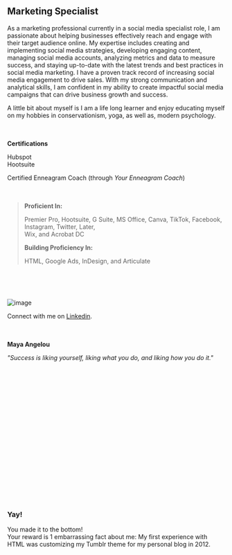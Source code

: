 <html>

<body>

<h2><span></span>Marketing Specialist</h2>
  
</body>
</html>



As a marketing professional currently in a social media specialist role, I am passionate about helping businesses effectively reach and engage with their target audience online. My expertise includes creating and implementing social media strategies, developing engaging content, managing social media accounts, analyzing metrics and data to measure success, and staying up-to-date with the latest trends and best practices in social media marketing. I have a proven track record of increasing social media engagement to drive sales. With my strong communication and analytical skills, I am confident in my ability to create impactful social media campaigns that can drive business growth and success. 

</b> A little bit about myself is I am a life long learner and enjoy educating myself on my hobbies in conservationism, yoga, as well as, modern psychology.  <br /><br /><br />


<p>

  <b> Certifications </b> <br />

Hubspot
<br>
Hootsuite
 <br>
 
Certified Enneagram Coach (through <i>Your Enneagram Coach</i>)  <br /><br /><br />
  
</p>

<p>
<blockquote>
  
  <b> Proficient In: </b>

Premier Pro,
Hootsuite,
G Suite,
MS Office, 
Canva,
TikTok, 
Facebook, 
Instagram, 
Twitter, 
Later,  
Wix, and 
Acrobat DC
 


  <b> Building Proficiency In: </b>

HTML,
Google Ads, 
InDesign, and 
Articulate
 </blockquote>
 </p>
 
<br>
<br>
<br>


 
  



![image](https://user-images.githubusercontent.com/102634328/164992795-1cdb1e14-b641-4a24-8849-45142bf28535.png) 
  
  
  
Connect with me on [Linkedin](https://www.linkedin.com/in/emily-plack-68698a90).<br /><br /><br />
  
  <b>Maya Angelou</b>

<i>"Success is liking yourself, liking what you do, and liking how you do it."</i> 
  
  <br>
  <br>
  <br>
  <br>
  <br>
  <br>
  <br>
  <br>
  <br>
  <br>
  <br>
  <br>
  <br>
  <br>
  <br>
  <br>
<br>
<br>
  
### Yay!

You made it to the bottom! 
<br>
Your reward is 1 embarrassing fact about me: My first experience with HTML was customizing my Tumblr theme for my personal blog in 2012.

